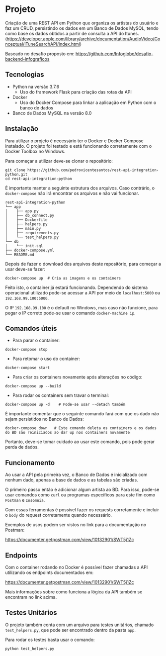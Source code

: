 # Projeto

Criação de uma REST API em Python que organiza os artistas do usuário e faz um CRUD, persistindo os dados em um Banco de Dados MySQL, tendo como base os dados obtidos a partir de consulta a API do Itunes. (https://developer.apple.com/library/archive/documentation/AudioVideo/Conceptual/iTuneSearchAPI/index.html)

Baseado no desafio proposto em: https://github.com/Infoglobo/desafio-backend-infograficos
## Tecnologias

- Python na versão 3.7.6
  * Uso do framework Flask para criação das rotas da API
- Docker
  * Uso do Docker Compose para linkar a aplicação em Python com o banco de dados
- Banco de Dados MySQL na versão 8.0

## Instalação

Para utilizar o projeto é necessário ter o Docker e Docker Compose instalado. O projeto foi testado e está funcionando corretamente com o Docker Toolbox no Windows.

Para começar a utilizar deve-se clonar o repositório:

```shell
git clone https://github.com/pedrovicentesantos/rest-api-integration-python.git
cd rest-api-integration-python
```

É importante manter a seguinte estrutura dos arquivos. Caso contrário, o `docker-compose` não irá encontrar os arquivos e não vai funcionar.
  
    rest-api-integration-python  
    └── app
    │    ├── app.py
    │    ├── db_connect.py
    │    ├── Dockerfile
    │    ├── helpers.py
    │    ├── main.py
    │    ├── requirements.py
    │    └── test_helpers.py
    └── db
    │    └── init.sql
    ├── docker-compose.yml
    └── README.md

Depois de fazer o download dos arquivos deste repositório, para começar a usar deve-se fazer:

```shell
docker-compose up  # Cria as imagens e os containers
```

Feito isto, o container já estará funcionando. Dependendo do sistema operacional utilizado pode-se acessar a API por meio de `localhost:5000` ou `192.168.99.100:5000`.

O IP `192.168.99.100` é o default no Windows, mas caso não funcione, para pegar o IP correto pode-se usar o comando `docker-machine ip`.

## Comandos úteis

- Para parar o container:

```shell
docker-compose stop
```

- Para retomar o uso do container:

```shell
docker-compose start
```

- Para criar os containers novamente após alterações no código:

```shell
docker-compose up --build
```

- Para rodar os containers sem travar o terminal:

```shell
docker-compose up -d    # Pode-se usar --detach também
```

É importante comentar que o seguinte comando fará com que os dado não sejam persistidos no Banco de Dados:

```shell
docker-compose down   # Este comando deleta os containers e os dados do BD são reiniciados ao dar up nos containers novamente
```

Portanto, deve-se tomar cuidado ao usar este comando, pois pode gerar perda de dados.

## Funcionamento
Ao usar a API pela primeira vez, o Banco de Dados é inicializado com nenhum dado, apenas a base de dados e as tabelas são criadas.

O primeiro passo então é adicionar algum artista ao BD. Para isso, pode-se usar comandos como `curl` ou programas específicos para este fim como `Postman` e `Insomnia`.

Com essas ferramentas é possível fazer os requests corretamente e incluir o `body` do request corretamente quando necessário.

Exemplos de usos podem ser vistos no link para a documentação no Postman:

https://documenter.getpostman.com/view/10132901/SWT5j1Zc

## Endpoints
Com o container rodando no Docker é possível fazer chamadas a API utilizando os endpoints documentados em:

https://documenter.getpostman.com/view/10132901/SWT5j1Zc

Mais informações sobre como funciona a lógica da API também se encontram no link acima.

## Testes Unitários
O projeto também conta com um arquivo para testes unitários, chamado `test_helpers.py`, que pode ser encontrado dentro da pasta `app`.

Para rodar os testes basta usar o comando:

```shell
python test_helpers.py
```

